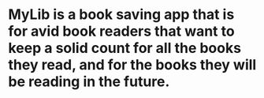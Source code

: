 # MyLib is a book saving app that is for avid book readers that want to keep a solid count for all the books they read, and for the books they will be reading in the future. 
